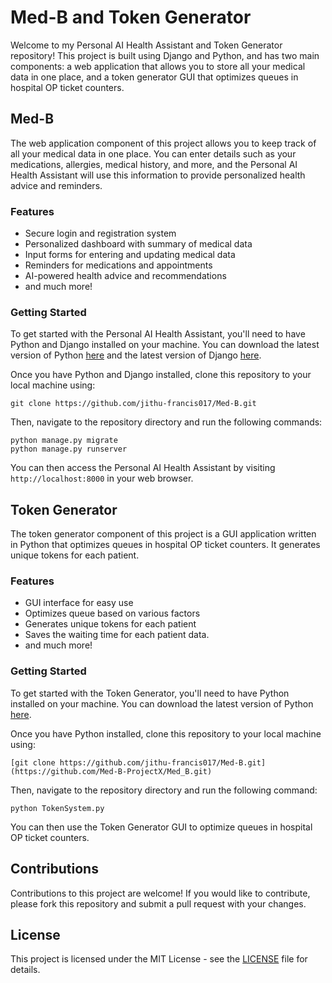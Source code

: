 

# Med-B and Token Generator

Welcome to my Personal AI Health Assistant and Token Generator repository! This project is built using Django and Python, and has two main components: a web application that allows you to store all your medical data in one place, and a token generator GUI that optimizes queues in hospital OP ticket counters.

## Med-B

The web application component of this project allows you to keep track of all your medical data in one place. You can enter details such as your medications, allergies, medical history, and more, and the Personal AI Health Assistant will use this information to provide personalized health advice and reminders.

### Features

- Secure login and registration system
- Personalized dashboard with summary of medical data
- Input forms for entering and updating medical data
- Reminders for medications and appointments
- AI-powered health advice and recommendations
- and much more!

### Getting Started

To get started with the Personal AI Health Assistant, you'll need to have Python and Django installed on your machine. You can download the latest version of Python [here](https://www.python.org/downloads/) and the latest version of Django [here](https://www.djangoproject.com/download/).

Once you have Python and Django installed, clone this repository to your local machine using:

```
git clone https://github.com/jithu-francis017/Med-B.git
```

Then, navigate to the repository directory and run the following commands:

```
python manage.py migrate
python manage.py runserver
```

You can then access the Personal AI Health Assistant by visiting `http://localhost:8000` in your web browser.

## Token Generator

The token generator component of this project is a GUI application written in Python that optimizes queues in hospital OP ticket counters. It generates unique tokens for each patient.

### Features

- GUI interface for easy use
- Optimizes queue based on various factors
- Generates unique tokens for each patient
- Saves the waiting time for each patient data.
- and much more!

### Getting Started

To get started with the Token Generator, you'll need to have Python installed on your machine. You can download the latest version of Python [here](https://www.python.org/downloads/).

Once you have Python installed, clone this repository to your local machine using:

```
[git clone https://github.com/jithu-francis017/Med-B.git](https://github.com/Med-B-ProjectX/Med_B.git)
```

Then, navigate to the repository directory and run the following command:

```
python TokenSystem.py
```

You can then use the Token Generator GUI to optimize queues in hospital OP ticket counters.

## Contributions

Contributions to this project are welcome! If you would like to contribute, please fork this repository and submit a pull request with your changes.

## License

This project is licensed under the MIT License - see the [LICENSE](LICENSE) file for details.
